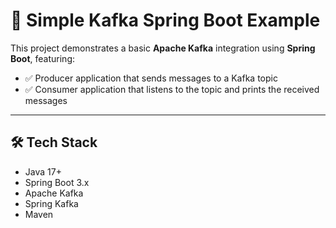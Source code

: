 # 📨 Simple Kafka Spring Boot Example

This project demonstrates a basic **Apache Kafka** integration using **Spring Boot**, featuring:

- ✅ Producer application that sends messages to a Kafka topic
- ✅ Consumer application that listens to the topic and prints the received messages

---

## 🛠 Tech Stack

- Java 17+
- Spring Boot 3.x
- Apache Kafka
- Spring Kafka
- Maven

